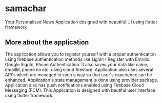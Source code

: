 # samachar

Your Personalised News Application designed with beautiful UI using flutter framework

## More about the application

The application allows you to register yourself with a proper authentication using firebase authentication methods like signIn / Register with EmailId, Google SignIn, Phone Authentication. It also saves your data like name, emailId, phone no etc. using cloud firestore. Application also uses several API's which are managed in such a way so that user's experience can be enhanced. Application's state management is done using provider package. Application also has push notifications enabled using Firebase Cloud Messaging (FCM). This Application is designed with beutiful user interface using flutter framework.
